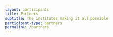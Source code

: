 ```yaml
---
layout: participants
title: Partners
subtitle: The institutes making it all possible
participant-type: partners
permalink: /partners
---
```

